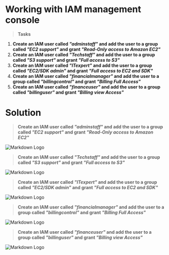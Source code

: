 # Working with IAM management console

>**Tasks**

1. **Create an IAM user called _"adminstaff"_ and add the user to a group called _"EC2 support"_ and grant _"Read-Only access to Amazon EC2"_**
2. **Create an IAM user called _"Techstaff"_ and add the user to a group called _"S3 support"_ and grant _"Full access to S3"_**
3. **Create an IAM user called _"ITexpert"_ and add the user to a group called _"EC2/SDK admin"_ and grant _"Full access to EC2 and SDK"_**
4. **Create an IAM user called _"financialmanager"_ and add the user to a group called _"billingcontrol"_ and grant _"Billing Full Access"_**
5. **Create an IAM user called _"financeuser"_ and add the user to a group called _"billinguser"_ and grant _"Billing view Access"_** &nbsp;    


# Solution


 >**Create an IAM user called _"adminstaff"_ and add the user to a group called _"EC2 support"_ and grant _"Read-Only access to Amazon EC2"_**

![Markdown Logo](https://i.ibb.co/YT0hwzb/Admin-Staff.png) &nbsp;  

>**Create an IAM user called _"Techstaff"_ and add the user to a group called _"S3 support"_ and grant _"Full access to S3"_**

![Markdown Logo](https://i.ibb.co/SckVyG3/Tech-Staff.png)&nbsp;  


>**Create an IAM user called _"ITexpert"_ and add the user to a group called _"EC2/SDK admin"_ and grant _"Full access to EC2 and SDK"_**

![Markdown Logo](https://i.ibb.co/PhVkHn6/IT-Expert.png) &nbsp;  


>**Create an IAM user called _"financialmanager"_ and add the user to a group called _"billingcontrol"_ and grant _"Billing Full Access"_**

![Markdown Logo](https://i.ibb.co/D8GPdRG/Finance-Manager.png) &nbsp;  

>**Create an IAM user called _"financeuser"_ and add the user to a group called _"billinguser"_ and grant _"Billing view Access"_**

![Markdown Logo](https://i.ibb.co/z21dK0f/Finance-User.png) &nbsp;  
